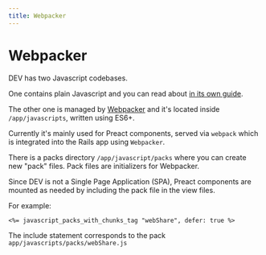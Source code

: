 ```yaml
---
title: Webpacker
---
```


# Webpacker

DEV has two Javascript codebases.

One contains plain Javascript and you can read about [in its own guide](/frontend/plain-js).

The other one is managed by [Webpacker](https://github.com/rails/webpacker) and it's located inside `/app/javascripts`, written using ES6+.

Currently it's mainly used for Preact components, served via `webpack` which is integrated into the Rails app using `Webpacker`.

There is a packs directory `/app/javascript/packs` where you can create
new "pack" files. Pack files are initializers for Webpacker.

Since DEV is not a Single Page Application (SPA), Preact components are mounted as needed by including the pack file in the view files.

For example:

```erb
<%= javascript_packs_with_chunks_tag "webShare", defer: true %>
```

The include statement corresponds to the pack `app/javascripts/packs/webShare.js`
